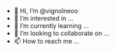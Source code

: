 - 👋 Hi, I’m @vignolneoo
- 👀 I’m interested in ...
- 🌱 I’m currently learning ...
- 💞️ I’m looking to collaborate on ...
- 📫 How to reach me ...

<!---
vignolneoo/vignolneoo is a ✨ special ✨ repository because its `README.md` (this file) appears on your GitHub profile.
You can click the Preview link to take a look at your changes.
--->
